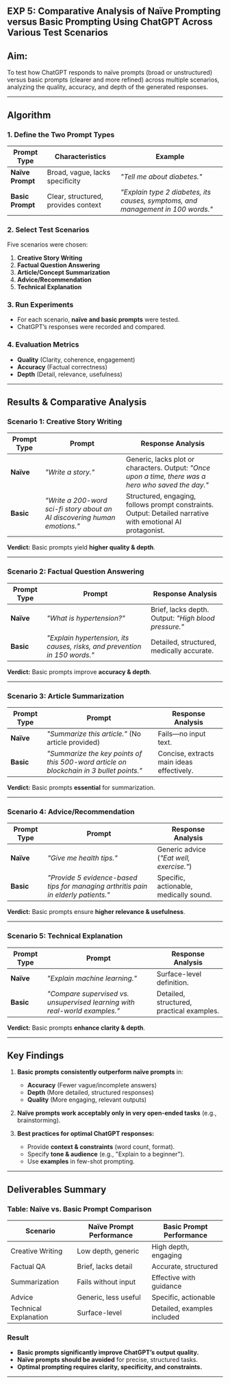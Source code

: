 

## EXP 5: Comparative Analysis of Naïve Prompting versus Basic Prompting Using ChatGPT Across Various Test Scenarios
## Aim: 
   To test how ChatGPT responds to naïve prompts (broad or unstructured) versus basic prompts (clearer and more refined) across multiple scenarios, analyzing the quality, accuracy, and depth of the generated responses.

---
## **Algorithm**  

### **1. Define the Two Prompt Types**  
| **Prompt Type** | **Characteristics** | **Example** |  
|----------------|-------------------|------------|  
| **Naïve Prompt** | Broad, vague, lacks specificity | *"Tell me about diabetes."* |  
| **Basic Prompt** | Clear, structured, provides context | *"Explain type 2 diabetes, its causes, symptoms, and management in 100 words."* |  

### **2. Select Test Scenarios**  
Five scenarios were chosen:  
1. **Creative Story Writing**  
2. **Factual Question Answering**  
3. **Article/Concept Summarization**  
4. **Advice/Recommendation**  
5. **Technical Explanation**  

### **3. Run Experiments**  
- For each scenario, **naïve and basic prompts** were tested.  
- ChatGPT’s responses were recorded and compared.  

### **4. Evaluation Metrics**  
- **Quality** (Clarity, coherence, engagement)  
- **Accuracy** (Factual correctness)  
- **Depth** (Detail, relevance, usefulness)  

---

## **Results & Comparative Analysis**  

### **Scenario 1: Creative Story Writing**  
| **Prompt Type** | **Prompt** | **Response Analysis** |  
|----------------|-----------|----------------------|  
| **Naïve** | *"Write a story."* | Generic, lacks plot or characters. Output: *"Once upon a time, there was a hero who saved the day."* |  
| **Basic** | *"Write a 200-word sci-fi story about an AI discovering human emotions."* | Structured, engaging, follows prompt constraints. Output: Detailed narrative with emotional AI protagonist. |  

**Verdict:** Basic prompts yield **higher quality & depth**.  

---

### **Scenario 2: Factual Question Answering**  
| **Prompt Type** | **Prompt** | **Response Analysis** |  
|----------------|-----------|----------------------|  
| **Naïve** | *"What is hypertension?"* | Brief, lacks depth. Output: *"High blood pressure."* |  
| **Basic** | *"Explain hypertension, its causes, risks, and prevention in 150 words."* | Detailed, structured, medically accurate. |  

**Verdict:** Basic prompts improve **accuracy & depth**.  

---

### **Scenario 3: Article Summarization**  
| **Prompt Type** | **Prompt** | **Response Analysis** |  
|----------------|-----------|----------------------|  
| **Naïve** | *"Summarize this article."* (No article provided) | Fails—no input text. |  
| **Basic** | *"Summarize the key points of this 500-word article on blockchain in 3 bullet points."* | Concise, extracts main ideas effectively. |  

**Verdict:** Basic prompts **essential** for summarization.  

---

### **Scenario 4: Advice/Recommendation**  
| **Prompt Type** | **Prompt** | **Response Analysis** |  
|----------------|-----------|----------------------|  
| **Naïve** | *"Give me health tips."* | Generic advice (*"Eat well, exercise."*) |  
| **Basic** | *"Provide 5 evidence-based tips for managing arthritis pain in elderly patients."* | Specific, actionable, medically sound. |  

**Verdict:** Basic prompts ensure **higher relevance & usefulness**.  

---

### **Scenario 5: Technical Explanation**  
| **Prompt Type** | **Prompt** | **Response Analysis** |  
|----------------|-----------|----------------------|  
| **Naïve** | *"Explain machine learning."* | Surface-level definition. |  
| **Basic** | *"Compare supervised vs. unsupervised learning with real-world examples."* | Detailed, structured, practical examples. |  

**Verdict:** Basic prompts **enhance clarity & depth**.  

---

## **Key Findings**  

1. **Basic prompts consistently outperform naïve prompts** in:  
   - **Accuracy** (Fewer vague/incomplete answers)  
   - **Depth** (More detailed, structured responses)  
   - **Quality** (More engaging, relevant outputs)  

2. **Naïve prompts work acceptably only in very open-ended tasks** (e.g., brainstorming).  

3. **Best practices for optimal ChatGPT responses:**  
   - Provide **context & constraints** (word count, format).  
   - Specify **tone & audience** (e.g., "Explain to a beginner").  
   - Use **examples** in few-shot prompting.  

---

## **Deliverables Summary**  

### **Table: Naïve vs. Basic Prompt Comparison**  
| **Scenario** | **Naïve Prompt Performance** | **Basic Prompt Performance** |  
|-------------|----------------------------|----------------------------|  
| Creative Writing | Low depth, generic | High depth, engaging |  
| Factual QA | Brief, lacks detail | Accurate, structured |  
| Summarization | Fails without input | Effective with guidance |  
| Advice | Generic, less useful | Specific, actionable |  
| Technical Explanation | Surface-level | Detailed, examples included |  

### Result 
- **Basic prompts significantly improve ChatGPT’s output quality.**  
- **Naïve prompts should be avoided** for precise, structured tasks.  
- **Optimal prompting requires clarity, specificity, and constraints.**  

---  
